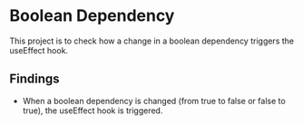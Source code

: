 # Boolean Dependency

This project is to check how a change in a boolean dependency triggers the useEffect hook.

## Findings

- When a boolean dependency is changed (from true to false or false to true), the useEffect hook is triggered.
